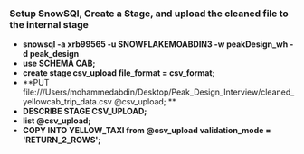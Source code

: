 ### Setup SnowSQl, Create a Stage, and upload the cleaned file to the internal stage

- **snowsql -a xrb99565 -u SNOWFLAKEMOABDIN3 -w peakDesign_wh -d peak_design**
- **use SCHEMA CAB;**
- **create stage csv_upload file_format = csv_format;**
- **PUT file:///Users/mohammedabdin/Desktop/Peak_Design_Interview/cleaned_yellowcab_trip_data.csv @csv_upload; **
- **DESCRIBE STAGE CSV_UPLOAD;**
- **list @csv_upload;**
- **COPY INTO YELLOW_TAXI from @csv_upload validation_mode = 'RETURN_2_ROWS';**
